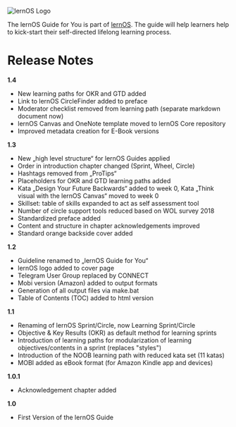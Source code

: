 ![lernOS Logo](https://github.com/simondueckert/lernos-core/raw/master/images/lernOS-logo-400px.png)

The lernOS Guide for You is part of [lernOS](https://lernos.org). The guide will help learners help to kick-start their self-directed lifelong learning process.

# Release Notes
**1.4**
* New learning paths for OKR and GTD added
* Link to lernOS CircleFinder added to preface
* Moderator checklist removed from learning path (separate markdown document now)
* lernOS Canvas and OneNote template moved to lernOS Core repository
* Improved metadata creation for E-Book versions

**1.3**
* New „high level structure“ for lernOS Guides applied
* Order in introduction chapter changed (Sprint, Wheel, Circle)
* Hashtags removed from „ProTips“
* Placeholders for OKR and GTD learning paths added
* Kata „Design Your Future Backwards“ added to week 0, Kata „Think visual with the lernOS Canvas“ moved to week 0
* Skillset: table of skills expanded to act as self assessment tool
* Number of circle support tools reduced based on WOL survey 2018
* Standardized preface added
* Content and structure in chapter acknowledgements improved
* Standard orange backside cover added

**1.2**
* Guideline renamed to „lernOS Guide for You“
* lernOS logo added to cover page
* Telegram User Group replaced by CONNECT
* Mobi version (Amazon) added to output formats
* Generation of all output files via make.bat
* Table of Contents (TOC) added to html version

**1.1**
* Renaming of lernOS Sprint/Circle, now Learning Sprint/Circle
* Objective & Key Results (OKR) as default method for learning sprints
* Introduction of learning paths for modularization of learning objectives/contents in a sprint (replaces "styles")
* Introduction of the NOOB learning path with reduced kata set (11 katas)
* MOBI added as eBook format (for Amazon Kindle app and devices) 

**1.0.1**
* Acknowledgement chapter added

**1.0**
* First Version of the lernOS Guide